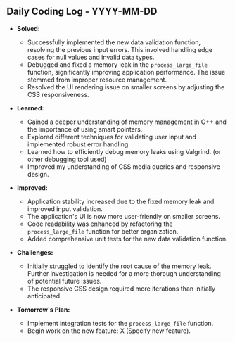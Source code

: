 ## Daily Coding Log - YYYY-MM-DD

* **Solved:**
    * Successfully implemented the new data validation function, resolving the previous input errors.  This involved handling edge cases for null values and invalid data types.
    * Debugged and fixed a memory leak in the `process_large_file` function, significantly improving application performance.  The issue stemmed from improper resource management.
    * Resolved the UI rendering issue on smaller screens by adjusting the CSS responsiveness.
* **Learned:**
    * Gained a deeper understanding of memory management in C++ and the importance of using smart pointers.
    * Explored different techniques for validating user input and implemented robust error handling.
    * Learned how to efficiently debug memory leaks using Valgrind.  (or other debugging tool used)
    * Improved my understanding of CSS media queries and responsive design.
* **Improved:**
    * Application stability increased due to the fixed memory leak and improved input validation.
    * The application's UI is now more user-friendly on smaller screens.
    * Code readability was enhanced by refactoring the `process_large_file` function for better organization.
    * Added comprehensive unit tests for the new data validation function.

* **Challenges:**
    * Initially struggled to identify the root cause of the memory leak.  Further investigation is needed for a more thorough understanding of potential future issues.
    * The responsive CSS design required more iterations than initially anticipated.


* **Tomorrow's Plan:**
    * Implement integration tests for the `process_large_file` function.
    * Begin work on the new feature:  X (Specify new feature).